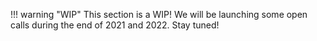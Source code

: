 

!!! warning "WIP"
    This section is a WIP!
    We will be launching some open calls during the end of 2021 and 2022. Stay tuned!